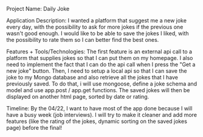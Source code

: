 Project Name: Daily Joke

Application Description: I wanted a platform that suggest me a new joke every day, with the possibility to ask for more jokes if the previous one wasn't good enough. I would like to be able to save the jokes I liked, with the possibility to rate them so I can better find the best ones.

Features + Tools/Technologies: The first feature is an external api call to a platform that supplies jokes so that I can put them on my homepage. I also need to implement the fact that I can do the api call when I press the "Get a new joke" button.
Then, I need to setup a local api so that I can save the joke to my Mongo database and also retrieve all the jokes that I have previously saved. To do that, i will use mongoose, define a joke schema and model and use app.post / app.get functions. The saved jokes will then be displayed on another html page, sorted by date or rating.

Timeline: By the 04/22, I want to have most of the app done because I will have a busy week (job interviews).
I will try to make it cleaner and add more features (like the rating of the jokes, dynamic sorting on the saved jokes page) before the final!